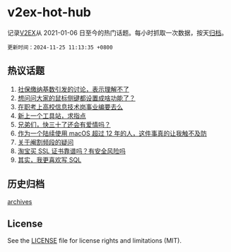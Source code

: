 # v2ex-hot-hub

 记录[V2EX](https://www.v2ex.com/)从 2021-01-06 日至今的热门话题。每小时抓取一次数据，按天[归档](archives)。

`更新时间：2024-11-25 11:13:35 +0800`

## 热议话题

1. [社保缴纳基数引发的讨论，表示理解不了](https://www.v2ex.com/t/1092285)
1. [想问问大家的鼠标侧键都设置成啥功能了？](https://www.v2ex.com/t/1092177)
1. [在职考上高校信息技术岗事业编要去么](https://www.v2ex.com/t/1092271)
1. [新上一个工具站，求指点](https://www.v2ex.com/t/1092165)
1. [兄弟们，快三十了还会有爱情吗？](https://www.v2ex.com/t/1092316)
1. [作为一个陆续使用 macOS 超过 12 年的人，这件事真的让我触不及防](https://www.v2ex.com/t/1092261)
1. [关于阉割频段的疑问](https://www.v2ex.com/t/1092170)
1. [淘宝买 SSL 证书靠谱吗？有安全风险吗](https://www.v2ex.com/t/1092182)
1. [其实，我更喜欢写 SQL](https://www.v2ex.com/t/1092231)

## 历史归档

[archives](archives)

## License

See the [LICENSE](LICENSE) file for license rights and limitations (MIT).
